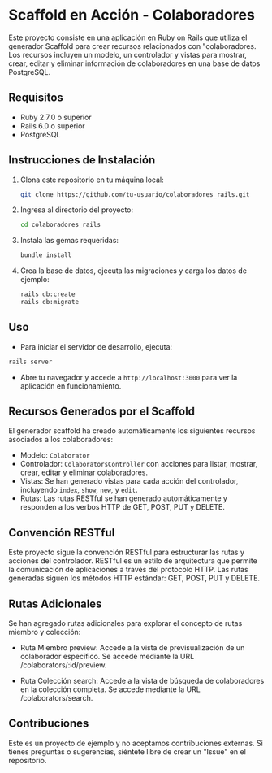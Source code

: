 # Scaffold en Acción - Colaboradores

Este proyecto consiste en una aplicación en Ruby on Rails que utiliza el generador Scaffold para crear recursos relacionados con "colaboradores. Los recursos incluyen un modelo, un controlador y vistas para mostrar, crear, editar y eliminar información de colaboradores en una base de datos PostgreSQL.

## Requisitos

- Ruby 2.7.0 o superior
- Rails 6.0 o superior
- PostgreSQL

## Instrucciones de Instalación

1. Clona este repositorio en tu máquina local:

    ```bash
    git clone https://github.com/tu-usuario/colaboradores_rails.git
    ```

2. Ingresa al directorio del proyecto:

    ```bash
    cd colaboradores_rails
    ```

3. Instala las gemas requeridas:

    ```bash
    bundle install
    ```

4. Crea la base de datos, ejecuta las migraciones y carga los datos de ejemplo:

    ```bash
    rails db:create
    rails db:migrate
    ```

## Uso

- Para iniciar el servidor de desarrollo, ejecuta:

```bash
rails server
```

- Abre tu navegador y accede a `http://localhost:3000` para ver la aplicación en funcionamiento.

## Recursos Generados por el Scaffold

El generador scaffold ha creado automáticamente los siguientes recursos asociados a los colaboradores:

- Modelo: `Colaborator`
- Controlador: `ColaboratorsController` con acciones para listar, mostrar, crear, editar y eliminar colaboradores.
- Vistas: Se han generado vistas para cada acción del controlador, incluyendo `index`, `show`, `new`, y `edit`.
- Rutas: Las rutas RESTful se han generado automáticamente y responden a los verbos HTTP de GET, POST, PUT y DELETE.

## Convención RESTful

Este proyecto sigue la convención RESTful para estructurar las rutas y acciones del controlador. RESTful es un estilo de arquitectura que permite la comunicación de aplicaciones a través del protocolo HTTP. Las rutas generadas siguen los métodos HTTP estándar: GET, POST, PUT y DELETE.

## Rutas Adicionales

Se han agregado rutas adicionales para explorar el concepto de rutas miembro y colección:

- Ruta Miembro preview: Accede a la vista de previsualización de un colaborador específico. Se accede mediante la URL /colaborators/:id/preview.

- Ruta Colección search: Accede a la vista de búsqueda de colaboradores en la colección completa. Se accede mediante la URL /colaborators/search.

## Contribuciones

Este es un proyecto de ejemplo y no aceptamos contribuciones externas. Si tienes preguntas o sugerencias, siéntete libre de crear un "Issue" en el repositorio.

